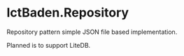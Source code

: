 # IctBaden.Repository
Repository pattern simple JSON file based implementation.

Planned is to support LiteDB.

